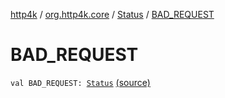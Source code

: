 [http4k](../../index.md) / [org.http4k.core](../index.md) / [Status](index.md) / [BAD_REQUEST](./-b-a-d_-r-e-q-u-e-s-t.md)

# BAD_REQUEST

`val BAD_REQUEST: `[`Status`](index.md) [(source)](https://github.com/http4k/http4k/blob/master/http4k-core/src/main/kotlin/org/http4k/core/Status.kt#L29)